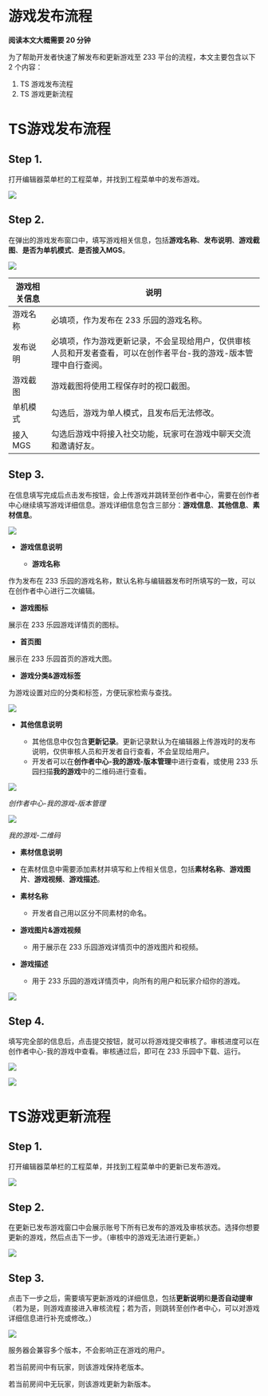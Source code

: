 # 游戏发布流程

<strong>阅读本文大概需要 20 分钟</strong>

为了帮助开发者快速了解发布和更新游戏至 233 平台的流程，本文主要包含以下 2 个内容：

1. TS 游戏发布流程
2. TS 游戏更新流程

# <strong>TS</strong><strong>游戏发布流程</strong>

## <strong>Step 1.</strong>

打开编辑器菜单栏的工程菜单，并找到工程菜单中的发布游戏。

![](static/boxcnMLIuxXob02ZtaCCEftfoX4.png)

## <strong>Step 2. </strong>

在弹出的游戏发布窗口中，填写游戏相关信息，包括<strong>游戏名称</strong>、<strong>发布说明</strong>、<strong>游戏截图</strong>、<strong>是否为单机模式</strong>、<strong>是否接入</strong><strong>MGS</strong>。

![](static/boxcnNpTmm9HSpvBNvwM7sx65mC.png)

| 游戏相关信息 | 说明                                                                                                               |
| ------------ | ------------------------------------------------------------------------------------------------------------------ |
| 游戏名称     | 必填项，作为发布在 233 乐园的游戏名称。                                                                            |
| 发布说明     | 必填项，作为游戏更新记录，不会呈现给用户，仅供审核人员和开发者查看，可以在创作者平台-我的游戏-版本管理中自行查阅。 |
| 游戏截图     | 游戏截图将使用工程保存时的视口截图。                                                                               |
| 单机模式     | 勾选后，游戏为单人模式，且发布后无法修改。                                                                         |
| 接入 MGS     | 勾选后游戏中将接入社交功能，玩家可在游戏中聊天交流和邀请好友。                                                     |

## <strong>Step 3. </strong>

在信息填写完成后点击发布按钮，会上传游戏并跳转至创作者中心，需要在创作者中心继续填写游戏详细信息。游戏详细信息包含三部分：<strong>游戏信息</strong>、<strong>其他信息</strong>、<strong>素材信息</strong>。

![](static/boxcnGKy8uTU1PPXm8gPWJOazkd.png)

- <strong>游戏信息说明</strong>

  - <strong>游戏名称</strong>

作为发布在 233 乐园的游戏名称，默认名称与编辑器发布时所填写的一致，可以在创作者中心进行二次编辑。

- <strong>游戏图标</strong>

展示在 233 乐园游戏详情页的图标。

- <strong>首页图</strong>

展示在 233 乐园首页的游戏大图。

- <strong>游戏分类&游戏标签</strong>

为游戏设置对应的分类和标签，方便玩家检索与查找。

![](static/boxcnkEYOzhM7aG8Yl1yRXF4urW.png)

- <strong>其他信息说明</strong>

  - 其他信息中仅包含<strong>更新记录</strong>。更新记录默认为在编辑器上传游戏时的发布说明，仅供审核人员和开发者自行查看，不会呈现给用户。
  - 开发者可以在<strong>创作者中心-我的游戏-版本管理</strong>中进行查看，或使用 233 乐园扫描<strong>我的游戏</strong>中的二维码进行查看。

![](static/boxcnIAT3q30PaXTtpHBUkEg9Zd.png)

<em>创作者中心-我的游戏-版本管理</em>

![](static/boxcnA9ZMsfGVez5V4CGPWvdpub.png)

<em>我的游戏-二维码</em>

- <strong>素材信息说明</strong>
- 在素材信息中需要添加素材并填写和上传相关信息，包括<strong>素材名称</strong>、<strong>游戏图片</strong>、<strong>游戏视频</strong>、<strong>游戏描述</strong>。
- <strong>素材名称</strong>

  - 开发者自己用以区分不同素材的命名。
- <strong>游戏图片&游戏视频</strong>

  - 用于展示在 233 乐园游戏详情页中的游戏图片和视频。
- <strong>游戏描述</strong>

  - 用于 233 乐园的游戏详情页中，向所有的用户和玩家介绍你的游戏。

![](static/boxcnKdx8ZIFWgVhCH7CSz175zc.png)

## <strong>Step 4. </strong>

填写完全部的信息后，点击提交按钮，就可以将游戏提交审核了。审核进度可以在创作者中心-我的游戏中查看。审核通过后，即可在 233 乐园中下载、运行。

![](static/boxcnZHgvUeV2H3qiw6EhRJWnaf.png)

![](static/boxcnCSKAsI10EEYCAjpGbjhjlh.png)

# <strong>TS</strong><strong>游戏更新流程</strong>

## <strong>Step 1.</strong>

打开编辑器菜单栏的工程菜单，并找到工程菜单中的更新已发布游戏。

![](static/boxcnsNwvd9lagHd1if2kqPSege.png)

## <strong>Step 2.</strong>

在更新已发布游戏窗口中会展示账号下所有已发布的游戏及审核状态。选择你想要更新的游戏，然后点击下一步。（审核中的游戏无法进行更新。）

![](static/boxcnA2qUtCX9x1pBkHRkzs1xcg.png)

## <strong>Step 3.</strong>

点击下一步之后，需要填写更新游戏的详细信息，包括<strong>更新说明</strong>和<strong>是否自动提审</strong>（若为是，则游戏直接进入审核流程；若为否，则跳转至创作者中心，可以对游戏详细信息进行补充或修改。）

![](static/boxcnhH2HFEP56MWwP2EXijInDg.png)

服务器会兼容多个版本，不会影响正在游戏的用户。

若当前房间中有玩家，则该游戏保持老版本。

若当前房间中无玩家，则该游戏更新为新版本。
